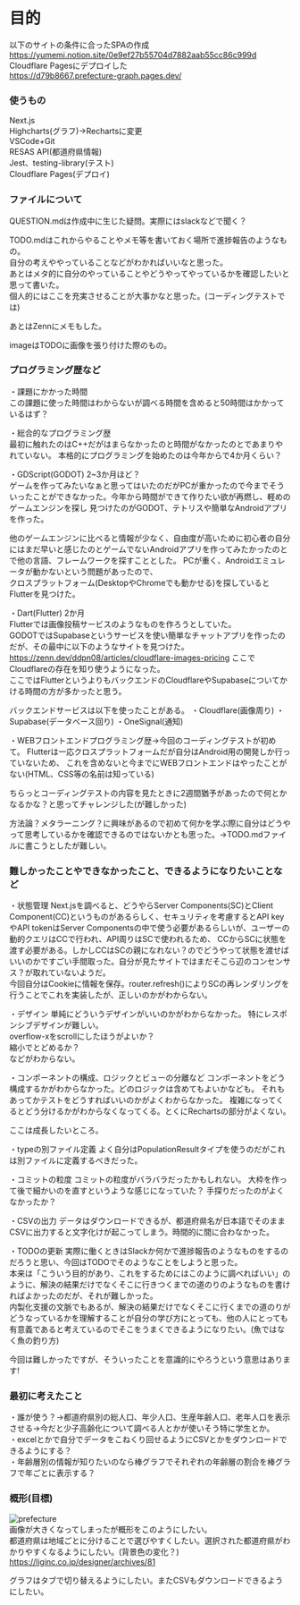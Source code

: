 # 目的
以下のサイトの条件に合ったSPAの作成    
https://yumemi.notion.site/0e9ef27b55704d7882aab55cc86c999d    
Cloudflare Pagesにデプロイした      
https://d79b8667.prefecture-graph.pages.dev/

### 使うもの
Next.js    
Highcharts(グラフ)→Rechartsに変更       
VSCode+Git    
RESAS API(都道府県情報)    
Jest、testing-library(テスト)       
Cloudflare Pages(デプロイ)


### ファイルについて

QUESTION.mdは作成中に生じた疑問。実際にはslackなどで聞く？ 

TODO.mdはこれからやることやメモ等を書いておく場所で進捗報告のようなもの。       
自分の考えややっていることなどがわかればいいなと思った。        
あとはメタ的に自分のやっていることやどうやってやっているかを確認したいと思って書いた。      
個人的にはここを充実させることが大事かなと思った。(コーディングテストでは)

あとはZennにメモもした。

imageはTODOに画像を張り付けた際のもの。


### プログラミング歴など

・課題にかかった時間      
この課題に使った時間はわからないが調べる時間を含めると50時間はかかっているはず？      


・総合的なプログラミング歴      
最初に触れたのはC++だがはまらなかったのと時間がなかったのとであまりやれていない。
本格的にプログラミングを始めたのは今年からで4か月くらい？

・GDScript(GODOT) 2~3か月ほど？      
ゲームを作ってみたいなぁと思ってはいたのだがPCが重かったので今までそういったことができなかった。今年から時間ができて作りたい欲が再燃し、軽めのゲームエンジンを探し
見つけたのがGODOT、テトリスや簡単なAndroidアプリを作った。      

他のゲームエンジンに比べると情報が少なく、自由度が高いために初心者の自分にはまだ早いと感じたのとゲームでないAndroidアプリを作ってみたかったのとで他の言語、フレームワークを探すこととした。 
PCが重く、Androidエミュレータが動かないという問題があったので、     
クロスプラットフォーム(DesktopやChromeでも動かせる)を探しているとFlutterを見つけた。


・Dart(Flutter)  2か月   
Flutterでは画像投稿サービスのようなものを作ろうとしていた。     
GODOTではSupabaseというサービスを使い簡単なチャットアプリを作ったのだが、その最中に以下のようなサイトを見つけた。
https://zenn.dev/ddpn08/articles/cloudflare-images-pricing
ここでCloudflareの存在を知り使うようになった。              
ここではFlutterというよりもバックエンドのCloudflareやSupabaseについてかける時間の方が多かったと思う。


バックエンドサービスは以下を使ったことがある。
・Cloudflare(画像周り)
・Supabase(データベース回り)
・OneSignal(通知)


・WEBフロントエンドプログラミング歴→今回のコーディングテストが初めて。
Flutterは一応クロスプラットフォームだが自分はAndroid用の開発しか行っていないため、
これを含めないと今までにWEBフロントエンドはやったことがない(HTML、CSS等の名前は知っている)

ちらっとコーディングテストの内容を見たときに2週間猶予があったので何とかなるかな？と思ってチャレンジした(が難しかった)

方法論？メタラーニング？に興味があるので初めて何かを学ぶ際に自分はどうやって思考しているかを確認できるのではないかとも思った。→TODO.mdファイルに書こうとしたが難しい。    


### 難しかったことやできなかったこと、できるようになりたいことなど

・状態管理
Next.jsを調べると、どうやらServer Components(SC)とClient Component(CC)というものがあるらしく、セキュリティを考慮するとAPI keyやAPI tokenはServer Componentsの中で使う必要があるらしいが、ユーザーの動的クエリはCCで行われ、API周りはSCで使われるため、
CCからSCに状態を渡す必要がある。しかしCCはSCの親になれない？のでどうやって状態を渡せばいいのかですごい手間取った。自分が見たサイトではまだそこら辺のコンセンサス？が取れていないようだ。        
今回自分はCookieに情報を保存。router.refresh()によりSCの再レンダリングを行うことでこれを実装したが、正しいのかがわからない。

・デザイン
単純にどういうデザインがいいのかがわからなかった。
特にレスポンシブデザインが難しい。      
overflow-xをscrollにしたほうがよいか？      
縮小でとどめるか？      
などがわからない。

・コンポーネントの構成、ロジックとビューの分離など
コンポーネントをどう構成するかがわからなかった。どのロジックは含めてもよいかなども。
それもあってかテストをどうすればいいのかがよくわからなかった。
複雑になってくるとどう分けるかがわからなくなってくる。とくにRechartsの部分がよくない。

ここは成長したいところ。


・typeの別ファイル定義
よく自分はPopulationResultタイプを使うのだがこれは別ファイルに定義するべきだった。

・コミットの粒度
コミットの粒度がバラバラだったかもしれない。
大枠を作って後で細かいのを直すというような感じになっていた？
手探りだったのがよくなかったか？

・CSVの出力
データはダウンロードできるが、都道府県名が日本語でそのままCSVに出力すると文字化けが起こってしまう。時間的に間に合わなかった。


・TODOの更新
実際に働くときはSlackか何かで進捗報告のようなものをするのだろうと思い、今回はTODOでそのようなことをしようと思った。     
本来は「こういう目的があり、これをするためにはこのように調べればいい」のように、解決の結果だけでなくそこに行きつくまでの道のりのようなものを書ければよかったのだが、それが難しかった。      
内製化支援の文脈でもあるが、解決の結果だけでなくそこに行くまでの道のりがどうなっているかを理解することが自分の学び方にとっても、他の人にとっても有意義であると考えているのでそこをうまくできるようになりたい。(魚ではなく魚の釣り方)       

今回は難しかったですが、そういったことを意識的にやろうという意思はあります!






### 最初に考えたこと
・誰が使う？→都道府県別の総人口、年少人口、生産年齢人口、老年人口を表示させる→今だと少子高齢化について調べる人とかが使いそう特に学生とか。   
・excelとかで自分でデータをこねくり回せるようにCSVとかをダウンロードできるようにする？    
・年齢層別の情報が知りたいのなら棒グラフでそれぞれの年齢層の割合を棒グラフで年ごとに表示する？    


### 概形(目標)
![prefecture](https://github.com/mumumu3560/prefecture-graph/assets/142517194/ab8234b6-5ffc-4a3b-826a-2d06a62ff917)    
画像が大きくなってしまったが概形をこのようにしたい。    
都道府県は地域ごとに分けることで選びやすくしたい。選択された都道府県がわかりやすくなるようにしたい。(背景色の変化？)    
https://liginc.co.jp/designer/archives/81

グラフはタブで切り替えるようにしたい。またCSVもダウンロードできるようにしたい。


